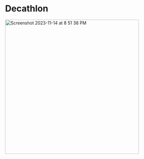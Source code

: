 # Decathlon

<img width="435" alt="Screenshot 2023-11-14 at 8 51 38 PM" src="https://github.com/ashcode1997/Decathlon/assets/37243600/6b7150a3-dabb-49d4-80a0-002650137040">
